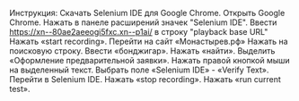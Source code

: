 Инструкция:
Скачать Selenium IDE для Google Chrome.
Открыть Google Chrome.
Нажать в панеле расширений значек "Selenium IDE".
Ввести https://xn--80ae2aeeogi5fxc.xn--p1ai/ в строку "playback base URL"
Нажать «start recording».
Перейти на сайт «Монастырев.рф»
Нажать на поисковую строку.
Ввести «бонджигар».
Нажать «найти».
Выделить «Оформление предварительной заявки».
Нажать правой кнопкой мыши на выделенный текст.
Выбрать поле «Selenium IDE» - «Verify Text».
Перейти в Selenium IDE.
Нажать «stop recording».
Нажать «run current test».